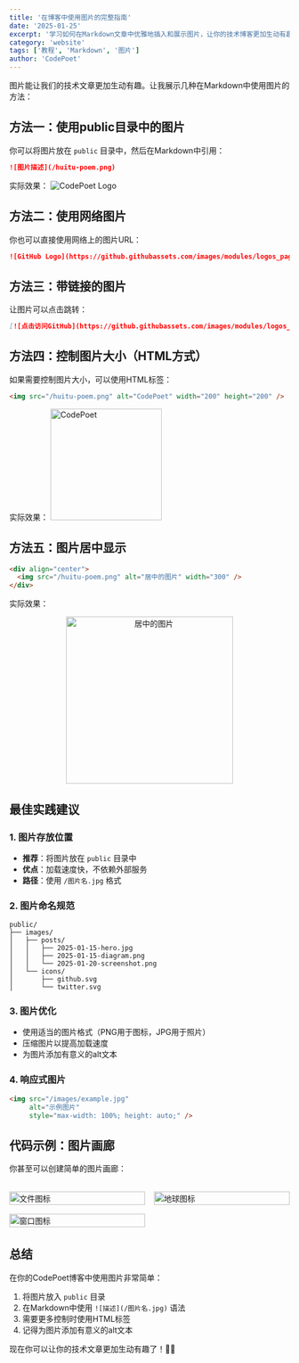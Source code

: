 ```yaml
---
title: '在博客中使用图片的完整指南'
date: '2025-01-25'
excerpt: '学习如何在Markdown文章中优雅地插入和展示图片，让你的技术博客更加生动有趣。'
category: 'website'
tags: ['教程', 'Markdown', '图片']
author: 'CodePoet'
---
```


图片能让我们的技术文章更加生动有趣。让我展示几种在Markdown中使用图片的方法：

## 方法一：使用public目录中的图片

你可以将图片放在 `public` 目录中，然后在Markdown中引用：

```markdown
![图片描述](/huitu-poem.png)
```

实际效果：
![CodePoet Logo](/huitu-poem.png)

## 方法二：使用网络图片

你也可以直接使用网络上的图片URL：

```markdown
![GitHub Logo](https://github.githubassets.com/images/modules/logos_page/GitHub-Mark.png)
```

## 方法三：带链接的图片

让图片可以点击跳转：

```markdown
[![点击访问GitHub](https://github.githubassets.com/images/modules/logos_page/GitHub-Mark.png)](https://github.com)
```

## 方法四：控制图片大小（HTML方式）

如果需要控制图片大小，可以使用HTML标签：

```html
<img src="/huitu-poem.png" alt="CodePoet" width="200" height="200" />
```

实际效果：
<img src="/huitu-poem.png" alt="CodePoet" width="200" height="200" />

## 方法五：图片居中显示

```html
<div align="center">
  <img src="/huitu-poem.png" alt="居中的图片" width="300" />
</div>
```

实际效果：
<div align="center">
  <img src="/huitu-poem.png" alt="居中的图片" width="300" />
</div>

## 最佳实践建议

### 1. 图片存放位置
- **推荐**：将图片放在 `public` 目录中
- **优点**：加载速度快，不依赖外部服务
- **路径**：使用 `/图片名.jpg` 格式

### 2. 图片命名规范
```
public/
├── images/
│   ├── posts/
│   │   ├── 2025-01-15-hero.jpg
│   │   ├── 2025-01-15-diagram.png
│   │   └── 2025-01-20-screenshot.png
│   └── icons/
│       ├── github.svg
│       └── twitter.svg
```

### 3. 图片优化
- 使用适当的图片格式（PNG用于图标，JPG用于照片）
- 压缩图片以提高加载速度
- 为图片添加有意义的alt文本

### 4. 响应式图片
```html
<img src="/images/example.jpg" 
     alt="示例图片" 
     style="max-width: 100%; height: auto;" />
```

## 代码示例：图片画廊

你甚至可以创建简单的图片画廊：

<div style="display: grid; grid-template-columns: repeat(auto-fit, minmax(200px, 1fr)); gap: 1rem; margin: 2rem 0;">
  <img src="/file.svg" alt="文件图标" style="width: 100%; height: auto;" />
  <img src="/globe.svg" alt="地球图标" style="width: 100%; height: auto;" />
  <img src="/window.svg" alt="窗口图标" style="width: 100%; height: auto;" />
</div>

## 总结

在你的CodePoet博客中使用图片非常简单：

1. 将图片放入 `public` 目录
2. 在Markdown中使用 `![描述](/图片名.jpg)` 语法
3. 需要更多控制时使用HTML标签
4. 记得为图片添加有意义的alt文本

现在你可以让你的技术文章更加生动有趣了！🎨✨